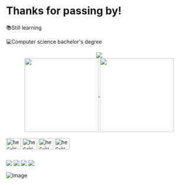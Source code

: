 
<h1>Thanks for passing by!</h1>
<p>📚Still learning</p>
<p>💻Computer science bachelor's degree</p>
<div align="center">
  <img src="https://profile-counter.glitch.me/eudarta/count.svg?"  />
</div>
<div align="center">
<a href="https://github.com/eudarta/github-readme-stats">
  <img height=200 align="center" src="https://github-readme-stats.vercel.app/api?username=eudarta&rank_icon=percentile&custom_title=Dartagnan's%20status&show_icons=true&border_color=000000&bg_color=4b0101&theme=transparent&title_color=f6e9d9&text_color=f6e9d9&icon_color=f6e9d9&ring_color=f6e9d9" />
</a>
<a href="https://github.com/eudarta/convoychat">
  <img height=200 align="center" src="https://github-readme-stats.vercel.app/api/top-langs?username=eudarta&layout=donut&theme=transparent&bg_color=4b0101&border_color=000000&title_color=f6e9d9&text_color=f6e9d9&icon_color=f6e9d9&ring_color=f6e9d9)](https://github.com/eudarta/github-readme-statslayout=compact&langs_count=8&card_width=320" />
</a>
  
</div>
<div style="display: inline_block"><br>
<img align="center" alt="hec-jv" height="30" width="40" <img src="https://cdn.jsdelivr.net/gh/devicons/devicon@latest/icons/java/java-original.svg" />
<img align="center" alt="hec-jv" height="30" width="40" <img src="https://cdn.jsdelivr.net/gh/devicons/devicon@latest/icons/html5/html5-original.svg" />
<img align="center" alt="hec-jv" height="30" width="40" <img src="https://cdn.jsdelivr.net/gh/devicons/devicon@latest/icons/mysql/mysql-original.svg" />
<img align="center" alt="hec-jv" height="30" width="40" <img src="https://cdn.jsdelivr.net/gh/devicons/devicon@latest/icons/archlinux/archlinux-original.svg" />
  
</div>

##

<div>
 <a href="https://www.youtube.com/@hectordartagnan" target="_blank"><img src="https://img.shields.io/badge/YouTube-FF0000?style=for-the-badge&logo=youtube&logoColor=white" target="_blank"></a>
  <a href="https://instagram.com/_eudarta" target="_blank"><img src="https://img.shields.io/badge/-Instagram-%23E4405F?style=for-the-badge&logo=instagram&logoColor=white" target="_blank"></a>
  <a href = "mailto:brumdartagnan@gmail.com"><img src="https://img.shields.io/badge/-Gmail-%23333?style=for-the-badge&logo=gmail&logoColor=white" target="_blank"></a>
  <a href="https://www.linkedin.com/in/hector-dartagnan-viana-de-brum-818a33315/" target="_blank"><img src="https://img.shields.io/badge/-LinkedIn-%230077B5?style=for-the-badge&logo=linkedin&logoColor=white" target="_blank"></a>
</div>

  ![Image](https://github.com/user-attachments/assets/5aa2f2cd-8d8b-4460-858b-2bc1ab40969e)
  
